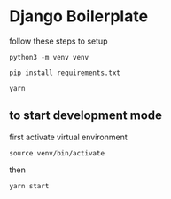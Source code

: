 # Django Boilerplate

follow these steps to setup

`python3 -m venv venv`

`pip install requirements.txt`

`yarn`

## to start development mode

first activate virtual environment

`source venv/bin/activate`

then

`yarn start`
